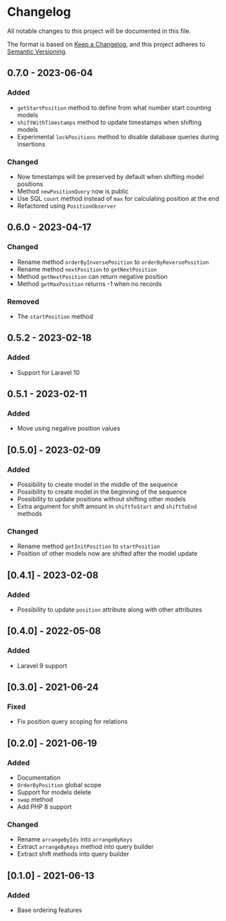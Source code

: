 # Changelog

All notable changes to this project will be documented in this file.

The format is based on [Keep a Changelog](https://keepachangelog.com/en/1.0.0/),
and this project adheres to [Semantic Versioning](https://semver.org/spec/v2.0.0.html).

## 0.7.0 - 2023-06-04

### Added

- `getStartPosition` method to define from what number start counting models
- `shiftWithTimestamps` method to update timestamps when shifting models
- Experimental `lockPositions` method to disable database queries during insertions

### Changed

- Now timestamps will be preserved by default when shifting model positions
- Method `newPositionQuery` now is public
- Use SQL `count` method instead of `max` for calculating position at the end
- Refactored using `PositionObserver`

## 0.6.0 - 2023-04-17

### Changed

- Rename method `orderByInversePosition` to `orderByReversePosition`
- Rename method `nextPosition` to `getNextPosition`
- Method `getNextPosition` can return negative position
- Method `getMaxPosition` returns -1 when no records

### Removed

- The `startPosition` method

## 0.5.2 - 2023-02-18

### Added

- Support for Laravel 10

## 0.5.1 - 2023-02-11

### Added

- Move using negative position values

## [0.5.0] - 2023-02-09

### Added

- Possibility to create model in the middle of the sequence
- Possibility to create model in the beginning of the sequence
- Possibility to update positions without shifting other models
- Extra argument for shift amount in `shiftToStart` and `shiftToEnd` methods

### Changed

- Rename method `getInitPosition` to `startPosition`
- Position of other models now are shifted after the model update

## [0.4.1] - 2023-02-08

### Added

- Possibility to update `position` attribute along with other attributes

## [0.4.0] - 2022-05-08

### Added

- Laravel 9 support

## [0.3.0] - 2021-06-24

### Fixed

- Fix position query scoping for relations

## [0.2.0] - 2021-06-19

### Added

- Documentation
- `OrderByPosition` global scope
- Support for models delete
- `swap` method
- Add PHP 8 support

### Changed

- Rename `arrangeByIds` into `arrangeByKeys`
- Extract `arrangeByKeys` method into query builder
- Extract shift methods into query builder

## [0.1.0] - 2021-06-13

### Added

- Base ordering features
